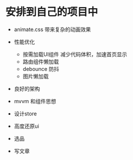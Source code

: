 # 安排到自己的项目中
- animate.css
   带来复杂的动画效果

- 性能优化
   - 按需加载UI组件 减少代码体积，加速首页显示
   - 路由组件懒加载
   - debounce 防抖
   - 图片懒加载


- 良好的架构
- mvvm 和组件思想
- 设计store
- 高度还原ui

- 选品
- 写文章